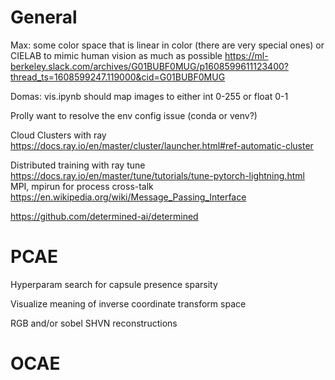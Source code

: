 # General

Max: some color space that is linear in color (there are very special ones) or CIELAB to mimic human vision as much as possible
https://ml-berkeley.slack.com/archives/G01BUBF0MUG/p1608599611123400?thread_ts=1608599247.119000&cid=G01BUBF0MUG

Domas: vis.ipynb should map images to either int 0-255 or float 0-1

Prolly want to resolve the env config issue (conda or venv?)

Cloud Clusters with ray
https://docs.ray.io/en/master/cluster/launcher.html#ref-automatic-cluster

Distributed training with ray tune
https://docs.ray.io/en/master/tune/tutorials/tune-pytorch-lightning.html
MPI, mpirun for process cross-talk
https://en.wikipedia.org/wiki/Message_Passing_Interface

https://github.com/determined-ai/determined

# PCAE
Hyperparam search for capsule presence sparsity

Visualize meaning of inverse coordinate transform space

RGB and/or sobel SHVN reconstructions

# OCAE
